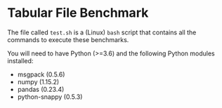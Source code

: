 # Tabular File Benchmark

The file called `test.sh` is a (Linux) `bash` script that contains all the commands to execute these benchmarks.

You will need to have Python (>=3.6) and the following Python modules installed:

* msgpack (0.5.6)
* numpy (1.15.2)
* pandas (0.23.4)
* python-snappy (0.5.3)
